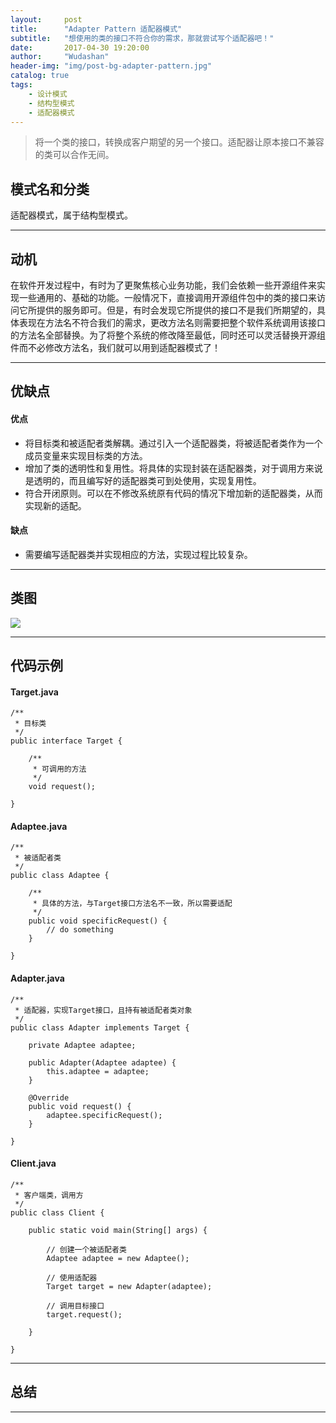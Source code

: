 ```yaml
---
layout:     post
title:      "Adapter Pattern 适配器模式"
subtitle:   "想使用的类的接口不符合你的需求，那就尝试写个适配器吧！"
date:       2017-04-30 19:20:00
author:     "Wudashan"
header-img: "img/post-bg-adapter-pattern.jpg"
catalog: true
tags:
    - 设计模式
    - 结构型模式
    - 适配器模式
---
```



> 将一个类的接口，转换成客户期望的另一个接口。适配器让原本接口不兼容的类可以合作无间。

## 模式名和分类
适配器模式，属于结构型模式。

---


## 动机
在软件开发过程中，有时为了更聚焦核心业务功能，我们会依赖一些开源组件来实现一些通用的、基础的功能。一般情况下，直接调用开源组件包中的类的接口来访问它所提供的服务即可。但是，有时会发现它所提供的接口不是我们所期望的，具体表现在方法名不符合我们的需求，更改方法名则需要把整个软件系统调用该接口的方法名全部替换。为了将整个系统的修改降至最低，同时还可以灵活替换开源组件而不必修改方法名，我们就可以用到适配器模式了！

---

## 优缺点
#### 优点

 - 将目标类和被适配者类解耦。通过引入一个适配器类，将被适配者类作为一个成员变量来实现目标类的方法。
 - 增加了类的透明性和复用性。将具体的实现封装在适配器类，对于调用方来说是透明的，而且编写好的适配器类可到处使用，实现复用性。
 - 符合开闭原则。可以在不修改系统原有代码的情况下增加新的适配器类，从而实现新的适配。

#### 缺点

 - 需要编写适配器类并实现相应的方法，实现过程比较复杂。

---

## 类图
![](http://o7x0ygc3f.bkt.clouddn.com/%E9%80%82%E9%85%8D%E5%99%A8%E6%A8%A1%E5%BC%8F.png)

---

## 代码示例

#### Target.java
```
/**
 * 目标类
 */
public interface Target {

    /**
     * 可调用的方法
     */
    void request();

}
```

#### Adaptee.java
```
/**
 * 被适配者类
 */
public class Adaptee {

    /**
     * 具体的方法，与Target接口方法名不一致，所以需要适配
     */
    public void specificRequest() {
        // do something
    }

}
```

#### Adapter.java
```
/**
 * 适配器，实现Target接口，且持有被适配者类对象
 */
public class Adapter implements Target {

    private Adaptee adaptee;

    public Adapter(Adaptee adaptee) {
        this.adaptee = adaptee;
    }

    @Override
    public void request() {
        adaptee.specificRequest();
    }

}
```

#### Client.java
```
/**
 * 客户端类，调用方
 */
public class Client {

    public static void main(String[] args) {

        // 创建一个被适配者类
        Adaptee adaptee = new Adaptee();

        // 使用适配器
        Target target = new Adapter(adaptee);

        // 调用目标接口
        target.request();

    }

}
```

---

## 总结


---
